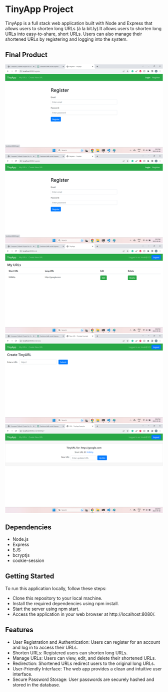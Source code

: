 # TinyApp Project

TinyApp is a full stack web application built with Node and Express that allows users to shorten long URLs (à la bit.ly).It allows users to shorten long URLs into easy-to-share, short URLs. Users can also manage their shortened URLs by registering and logging into the system.

## Final Product

!["screenshot of Login-page"](https://github.com/hinali/tinyapp/blob/master/docs/Login_page.png?raw=true)
!["screenshot of Register-page"](https://github.com/hinali/tinyapp/blob/master/docs/Register_page.png)
!["screenshot of Urls-page"](https://github.com/hinali/tinyapp/blob/master/docs/Urls_page.png)
!["screenshot of Urls_New-page"](https://github.com/hinali/tinyapp/blob/master/docs/Urls_New_page.png)
!["screenshot of Urls_ID-page"](https://github.com/hinali/tinyapp/blob/master/docs/Urls_ID_page.png)

## Dependencies

- Node.js
- Express
- EJS
- bcryptjs
- cookie-session

## Getting Started

To run this application locally, follow these steps:

- Clone this repository to your local machine.
- Install the required dependencies using npm install.
- Start the server using npm start.
- Access the application in your web browser at http://localhost:8080/.

## Features

- User Registration and Authentication: Users can register for an account and log in to access their URLs.
- Shorten URLs: Registered users can shorten long URLs.
- Manage URLs: Users can view, edit, and delete their shortened URLs.
- Redirection: Shortened URLs redirect users to the original long URLs.
- User-Friendly Interface: The web app provides a clean and intuitive user interface.
- Secure Password Storage: User passwords are securely hashed and stored in the database.